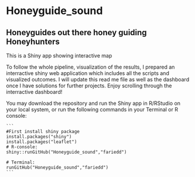 # Honeyguide_sound
## Honeyguides out there honey guiding Honeyhunters

This is a Shiny app showing interactive map

To follow the whole pipeline, visualization of the results, I prepared an interractive shiny web application which includes all the scripts and visualized outcomes. I will update this read me file as well as the dashboard once I have solutions for further projects. Enjoy scrolling through the interractive dashboard!

You may download the repository and run the Shiny app in R/RStudio on your local system, or run the following commands in your Terminal or R console:


````
```
#First install shiny package
install.packages("shiny")
install.packages("leaflet")
# R-console: 
shiny::runGitHub("Honeyguide_sound","fariedd")

# Terminal: 
runGitHub("Honeyguide_sound","fariedd")
```
````
